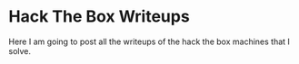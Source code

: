 # Hack The Box Writeups 

Here I am going to post all the writeups of the hack the box machines that I solve.